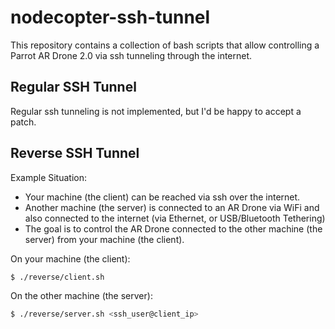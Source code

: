 # nodecopter-ssh-tunnel

This repository contains a collection of bash scripts that allow controlling
a Parrot AR Drone 2.0 via ssh tunneling through the internet.

## Regular SSH Tunnel

Regular ssh tunneling is not implemented, but I'd be happy to accept a patch.

## Reverse SSH Tunnel

Example Situation:

* Your machine (the client) can be reached via ssh over the internet.
* Another machine (the server) is connected to an AR Drone via WiFi and also
  connected to the internet (via Ethernet, or USB/Bluetooth Tethering)
* The goal is to control the AR Drone connected to the other machine (the
  server) from your machine (the client).

On your machine (the client):

```bash
$ ./reverse/client.sh
```

On the other machine (the server):

```bash
$ ./reverse/server.sh <ssh_user@client_ip>
```
